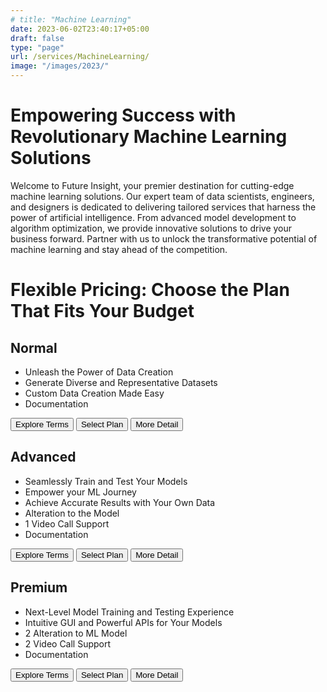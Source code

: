 ```yaml
---
# title: "Machine Learning"
date: 2023-06-02T23:40:17+05:00
draft: false
type: "page"
url: /services/MachineLearning/
image: "/images/2023/"
---
```


<script src="/js/redirect.js"></script>
<link rel="stylesheet" href="/css/services/machine-learning/machine-learning-page.css">
<link rel="stylesheet" href="/css/services/price-card.css">

<h1>Empowering Success with Revolutionary Machine Learning Solutions</h1>

<p>
Welcome to Future Insight, your premier destination for cutting-edge machine learning solutions. Our expert team of data scientists, engineers, and designers is dedicated to delivering tailored services that harness the power of artificial intelligence. From advanced model development to algorithm optimization, we provide innovative solutions to drive your business forward. Partner with us to unlock the transformative potential of machine learning and stay ahead of the competition.
</p>

<h1>Flexible Pricing: Choose the Plan That Fits Your Budget</h1>

<div class="price-table">
    <!-- Plan 01 -->
    <div class="price-card">
      <h2>Normal</h2>
      <!-- <p class="price">1500 Rs/Project</p> -->
      <ul class="pros">
        <li class="feature1">Unleash the Power of Data Creation</li>
        <li class="feature2">Generate Diverse and Representative Datasets</li>
        <li class="feature3">Custom Data Creation Made Easy</li>
        <li class="feature4">Documentation</li>
      </ul>
      <div class="buttons">
        <button onclick="redirectToURL('/terms-conditions/')">Explore Terms</button>
        <button onclick="redirectToURL('/select-package/')">Select Plan</button>
        <button onclick="redirectToURL('/services/MachineLearning/Package01')">More Detail</button>
      </div>
    </div>
  <!-- Plan 2 -->
    <div class="price-card">
      <h2>Advanced</h2>
      <!-- <p class="price">2500 Rs/Assignment</p> -->
      <ul class="pros">
        <li class="feature1">Seamlessly Train and Test Your Models</li>
        <li class="feature2">Empower your ML Journey</li>
        <li class="feature3">Achieve Accurate Results with Your Own Data</li>
        <li class="feature4">Alteration to the Model</li>
        <li class="feature5">1 Video Call Support</li>
        <li class="feature6">Documentation</li>
      </ul>
      <div class="buttons">
        <button onclick="redirectToURL('/terms-conditions/')">Explore Terms</button>
        <button onclick="redirectToURL('/select-package/')">Select Plan</button>
        <button onclick="redirectToURL('/services/MachineLearning/Package02')">More Detail</button>
      </div>
    </div>
  <!-- Plan 3 -->
    <div class="price-card">
      <h2>Premium</h2>
      <!-- <p class="price">3500 Rs/Assignment</p> -->
      <ul class="pros">
        <li class="feature1">Next-Level Model Training and Testing Experience</li>
        <li class="feature2">Intuitive GUI and Powerful APIs for Your Models</li>
        <li class="feature4">2 Alteration to ML Model</li>
        <li class="feature5">2 Video Call Support</li>
        <li class="feature6">Documentation</li>
      </ul>
      <div class="buttons">
        <button onclick="redirectToURL('/terms-conditions/')">Explore Terms</button>
        <button onclick="redirectToURL('/select-package/')">Select Plan</button>
        <button onclick="redirectToURL('/services/MachineLearning/Package03/')">More Detail</button> 
      </div>
    </div>
</div>

